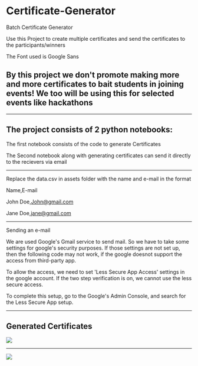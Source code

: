 # Certificate-Generator
Batch Certificate Generator

Use this Project to create multiple certificates and send the certificates to the participants/winners

The Font used is Google Sans

By this project we don't promote making more and more certificates to bait students in joining events! We too will be using this for selected events like hackathons
----------------------------------------------------------------------------------------------------------------------------------------------------------------
----------------------------------------------------------------------------------------------------------------------------------------------------------------
The project consists of 2 python notebooks:
----------

The first notebook consists of the code to generate Certificates 

The Second notebook along with generating certificates can send it directly to the recievers via email


----------------------------------------------------------------------------------------------------------------------------------------------------------------

Replace the data.csv in assets folder with the name and e-mail in the format 

Name,E-mail

John Doe,John@gmail.com

Jane Doe,jane@gmail.com 


---------------------------------------------------------------------------------------------------------------------------------------------------------------

Sending an e-mail

We are used Google's Gmail service to send mail. So we have to take some settings for google's security purposes. 
If those settings are not set up, then the following code may not work, if the google doesnot support the access from third-party app.

To allow the access, we need to set 'Less Secure App Access' settings in the google account. 
If the two step verification is on, we cannot use the less secure access.

To complete this setup, go to the Google's Admin Console, and search for the Less Secure App setup.

---------------------------------------------------------------------------------------------------------------------------------------------------------------
Generated Certificates
---------------------------------------------------------------------------------------------------------------------------------------------------------------
![](sample%20certificates/jane.PNG)

---------------------------------------------------------------------------------------------------------------------------------------------------------------

![](sample%20certificates/john.PNG)


